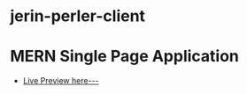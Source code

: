 # jerin-perler-client
# MERN Single Page Application


- [Live Preview here---](https://recap-firebase-a1915.firebaseapp.com)
